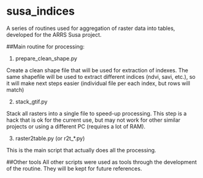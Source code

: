 # susa_indices
A series of routines used for aggregation of raster data into tables, developed for the ARRS Susa project.

##Main routine for processing:
1. prepare_clean_shape.py
   
Create a clean shape file that will be used for extraction of indexes.
The same shapefile will be used to extract different indices (ndvi, savi, etc.),
so it will make next steps easier (individual file per each index, but rows will match)

2. stack_gtif.py
   
Stack all rasters into a single file to speed-up processing. This step is a hack
that is ok for the current use, but may not work for other similar projects or
using a different PC (requires a lot of RAM).

3. raster2table.py (or r2t_*.py)

This is the main script that actually does all the processing.

##Other tools
All other scripts were used as tools through the development of the routine.
They will be kept for future references.


